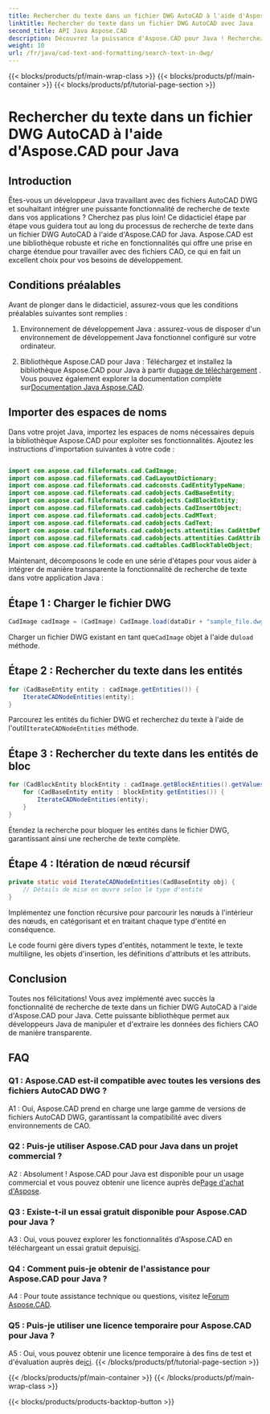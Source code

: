 ```yaml
---
title: Rechercher du texte dans un fichier DWG AutoCAD à l'aide d'Aspose.CAD pour Java
linktitle: Rechercher du texte dans un fichier DWG AutoCAD avec Java
second_title: API Java Aspose.CAD
description: Découvrez la puissance d'Aspose.CAD pour Java ! Recherchez efficacement du texte dans les fichiers AutoCAD DWG. Téléchargez la bibliothèque et améliorez votre application CAO.
weight: 10
url: /fr/java/cad-text-and-formatting/search-text-in-dwg/
---
```


{{< blocks/products/pf/main-wrap-class >}}
{{< blocks/products/pf/main-container >}}
{{< blocks/products/pf/tutorial-page-section >}}

# Rechercher du texte dans un fichier DWG AutoCAD à l'aide d'Aspose.CAD pour Java

## Introduction

Êtes-vous un développeur Java travaillant avec des fichiers AutoCAD DWG et souhaitant intégrer une puissante fonctionnalité de recherche de texte dans vos applications ? Cherchez pas plus loin! Ce didacticiel étape par étape vous guidera tout au long du processus de recherche de texte dans un fichier DWG AutoCAD à l'aide d'Aspose.CAD for Java. Aspose.CAD est une bibliothèque robuste et riche en fonctionnalités qui offre une prise en charge étendue pour travailler avec des fichiers CAO, ce qui en fait un excellent choix pour vos besoins de développement.

## Conditions préalables

Avant de plonger dans le didacticiel, assurez-vous que les conditions préalables suivantes sont remplies :

1. Environnement de développement Java : assurez-vous de disposer d'un environnement de développement Java fonctionnel configuré sur votre ordinateur.

2.  Bibliothèque Aspose.CAD pour Java : Téléchargez et installez la bibliothèque Aspose.CAD pour Java à partir du[page de téléchargement](https://releases.aspose.com/cad/java/) . Vous pouvez également explorer la documentation complète sur[Documentation Java Aspose.CAD](https://reference.aspose.com/cad/java/).

## Importer des espaces de noms

Dans votre projet Java, importez les espaces de noms nécessaires depuis la bibliothèque Aspose.CAD pour exploiter ses fonctionnalités. Ajoutez les instructions d'importation suivantes à votre code :

```java

import com.aspose.cad.fileformats.cad.CadImage;
import com.aspose.cad.fileformats.cad.CadLayoutDictionary;
import com.aspose.cad.fileformats.cad.cadconsts.CadEntityTypeName;
import com.aspose.cad.fileformats.cad.cadobjects.CadBaseEntity;
import com.aspose.cad.fileformats.cad.cadobjects.CadBlockEntity;
import com.aspose.cad.fileformats.cad.cadobjects.CadInsertObject;
import com.aspose.cad.fileformats.cad.cadobjects.CadMText;
import com.aspose.cad.fileformats.cad.cadobjects.CadText;
import com.aspose.cad.fileformats.cad.cadobjects.attentities.CadAttDef;
import com.aspose.cad.fileformats.cad.cadobjects.attentities.CadAttrib;
import com.aspose.cad.fileformats.cad.cadtables.CadBlockTableObject;
```

Maintenant, décomposons le code en une série d'étapes pour vous aider à intégrer de manière transparente la fonctionnalité de recherche de texte dans votre application Java :

## Étape 1 : Charger le fichier DWG

```java
CadImage cadImage = (CadImage) CadImage.load(dataDir + "sample_file.dwg");
```

Charger un fichier DWG existant en tant que`CadImage` objet à l'aide du`load` méthode.

## Étape 2 : Rechercher du texte dans les entités

```java
for (CadBaseEntity entity : cadImage.getEntities()) {
    IterateCADNodeEntities(entity);
}
```

 Parcourez les entités du fichier DWG et recherchez du texte à l'aide de l'outil`IterateCADNodeEntities` méthode.

## Étape 3 : Rechercher du texte dans les entités de bloc

```java
for (CadBlockEntity blockEntity : cadImage.getBlockEntities().getValues()) {
    for (CadBaseEntity entity : blockEntity.getEntities()) {
        IterateCADNodeEntities(entity);
    }
}
```

Étendez la recherche pour bloquer les entités dans le fichier DWG, garantissant ainsi une recherche de texte complète.

## Étape 4 : Itération de nœud récursif

```java
private static void IterateCADNodeEntities(CadBaseEntity obj) {
    // Détails de mise en œuvre selon le type d'entité
}
```

Implémentez une fonction récursive pour parcourir les nœuds à l'intérieur des nœuds, en catégorisant et en traitant chaque type d'entité en conséquence.

Le code fourni gère divers types d'entités, notamment le texte, le texte multiligne, les objets d'insertion, les définitions d'attributs et les attributs.

## Conclusion

Toutes nos félicitations! Vous avez implémenté avec succès la fonctionnalité de recherche de texte dans un fichier DWG AutoCAD à l'aide d'Aspose.CAD pour Java. Cette puissante bibliothèque permet aux développeurs Java de manipuler et d'extraire les données des fichiers CAO de manière transparente.

## FAQ

### Q1 : Aspose.CAD est-il compatible avec toutes les versions des fichiers AutoCAD DWG ?

A1 : Oui, Aspose.CAD prend en charge une large gamme de versions de fichiers AutoCAD DWG, garantissant la compatibilité avec divers environnements de CAO.

### Q2 : Puis-je utiliser Aspose.CAD pour Java dans un projet commercial ?

 A2 : Absolument ! Aspose.CAD pour Java est disponible pour un usage commercial et vous pouvez obtenir une licence auprès de[Page d'achat d'Aspose](https://purchase.aspose.com/buy).

### Q3 : Existe-t-il un essai gratuit disponible pour Aspose.CAD pour Java ?

 A3 : Oui, vous pouvez explorer les fonctionnalités d'Aspose.CAD en téléchargeant un essai gratuit depuis[ici](https://releases.aspose.com/).

### Q4 : Comment puis-je obtenir de l'assistance pour Aspose.CAD pour Java ?

 A4 : Pour toute assistance technique ou questions, visitez le[Forum Aspose.CAD](https://forum.aspose.com/c/cad/19).

### Q5 : Puis-je utiliser une licence temporaire pour Aspose.CAD pour Java ?

 A5 : Oui, vous pouvez obtenir une licence temporaire à des fins de test et d'évaluation auprès de[ici](https://purchase.aspose.com/temporary-license/).
{{< /blocks/products/pf/tutorial-page-section >}}

{{< /blocks/products/pf/main-container >}}
{{< /blocks/products/pf/main-wrap-class >}}

{{< blocks/products/products-backtop-button >}}
